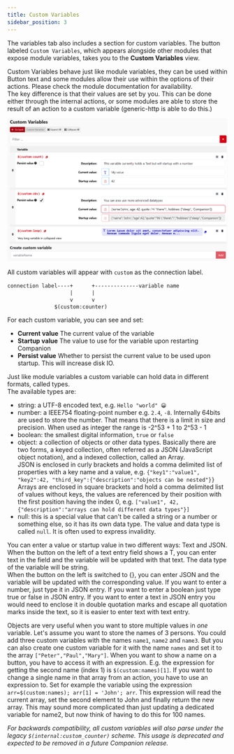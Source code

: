 ```yaml
---
title: Custom Variables
sidebar_position: 3
---
```


The variables tab also includes a section for custom variables. The button labeled `Custom Variables`, which appears alongside other modules that expose module variables, takes you to the **Custom Variables** view.

Custom Variables behave just like module variables, they can be used within Button text and some modules allow their use within the options of their actions. Please check the module documentation for availability.  
The key difference is that their values are set by you. This can be done either through the internal actions, or some modules are able to store the result of an action to a custom variable (generic-http is able to do this.)

![Custom Variables View](images/custom-variables.png?raw=true 'Custom Variables View')

All custom variables will appear with `custom` as the connection label.

```
connection label----+      +--------------variable name
                    |      |
                    v      v
               $(custom:counter)
```

For each custom variable, you can see and set:

- **Current value** The current value of the variable
- **Startup value** The value to use for the variable upon restarting Companion
- **Persist value** Whether to persist the current value to be used upon startup. This will increase disk IO.

Just like module variables a custom variable can hold data in different formats, called types.  
The available types are:

- string: a UTF-8 encoded text, e.g. `Hello "world" 😀`
- number: a IEEE754 floating-point number e.g. `2.4`, `-8`. Internally 64bits are used to store the number. That means that there is a limit in size and precision. When used as integer the range is -2^53 + 1 to 2^53 - 1
- boolean: the smallest digital information, `true` or `false`
- object: a collection of objects or other data types. Basically there are two forms, a keyed collection, often referred as a JSON (JavaScript object notation), and a indexed collection, called an Array.  
  JSON is enclosed in curly brackets and holds a comma delimited list of properties with a key name and a value, e.g. `{"key1":"value1", "key2":42, "third_key":{"description":"objects can be nested"}}`  
  Arrays are enclosed in square brackets and hold a comma delimited list of values without keys, the values are referenced by their position with the first position having the index 0, e.g. `["value1", 42, {"description":"arrays can hold different data types"}]`
- null: this is a special value that can't be called a string or a number or something else, so it has its own data type. The value and data type is called `null`. It is often used to express invalidity.

You can enter a value or startup value in two different ways: Text and JSON.
When the button on the left of a text entry field shows a T, you can enter text in the field and the variable will be updated with that text. The data type of the variable will be string.  
When the button on the left is switched to {}, you can enter JSON and the variable will be updated with the corresponding value. If you want to enter a number, just type it in JSON entry. If you want to enter a boolean just type true or false in JSON entry. If you want to enter a text in JSON entry you would need to enclose it in double quotation marks and escape all quotation marks inside the text, so it is easier to enter text with text entry.

Objects are very useful when you want to store multiple values in _one_ variable. Let's assume you want to store the names of 3 persons. You could add three custom variables with the names `name1`, `name2` and `name3`. But you can also create one custom variable for it with the name `names` and set it to the array `["Peter","Paul","Mary"]`. When you want to show a name on a button, you have to access it with an expression. E.g. the expression for getting the second name (index 1) is `$(custom:names)[1]`. If you want to change a single name in that array from an action, you have to use an expression to. Set for example the variable using the expression `arr=$(custom:names); arr[1] = 'John'; arr`. This expression will read the current array, set the second element to John and finally return the new array. This may sound more complicated than just updating a dedicated variable for name2, but now think of having to do this for 100 names.

_For backwards compatibility, all custom variables will also parse under the legacy `$(internal:custom_counter)` scheme. This usage is deprecated and expected to be removed in a future Companion release._
